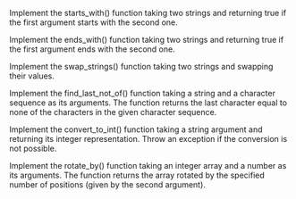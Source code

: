 Implement the starts_with() function taking two strings and returning true if the first argument starts with the second one.

Implement the ends_with() function taking two strings and returning true if the first argument ends with the second one.

Implement the swap_strings() function taking two strings and swapping their values.

Implement the find_last_not_of() function taking a string and a character sequence as its arguments. The function returns the last character equal to none of the characters in the given character sequence.

Implement the convert_to_int() function taking a string argument and returning its integer representation. Throw an exception if the conversion is not possible.

Implement the rotate_by() function taking an integer array and a number as its arguments. The function returns the array rotated by the specified number of positions (given by the second argument).
